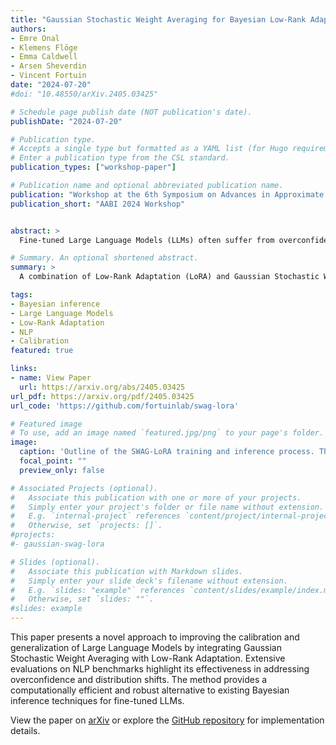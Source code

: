 ```yaml
---
title: "Gaussian Stochastic Weight Averaging for Bayesian Low-Rank Adaptation of Large Language Models"
authors:
- Emre Onal
- Klemens Flöge
- Emma Caldwell
- Arsen Sheverdin
- Vincent Fortuin
date: "2024-07-20"
#doi: "10.48550/arXiv.2405.03425"

# Schedule page publish date (NOT publication's date).
publishDate: "2024-07-20"

# Publication type.
# Accepts a single type but formatted as a YAML list (for Hugo requirements).
# Enter a publication type from the CSL standard.
publication_types: ["workshop-paper"]

# Publication name and optional abbreviated publication name.
publication: "Workshop at the 6th Symposium on Advances in Approximate Bayesian Inference (non-archival), 2024"
publication_short: "AABI 2024 Workshop"


abstract: >
  Fine-tuned Large Language Models (LLMs) often suffer from overconfidence and poor calibration, particularly when fine-tuned on small datasets. To address these challenges, we propose a simple combination of Low-Rank Adaptation (LoRA) with Gaussian Stochastic Weight Averaging (SWAG), facilitating approximate Bayesian inference in LLMs. Through extensive testing across several Natural Language Processing (NLP) benchmarks, we demonstrate that our straightforward and computationally efficient approach improves model generalization and calibration competitively with comparable, more sophisticated methods for Bayesian inference in LLMs. We further show that our method exhibits greater robustness against distribution shift, as reflected in its improved performance on out-of-distribution tasks.

# Summary. An optional shortened abstract.
summary: >
  A combination of Low-Rank Adaptation (LoRA) and Gaussian Stochastic Weight Averaging (SWAG) improves calibration, generalization, and robustness in Large Language Models with efficient approximate Bayesian inference.

tags:
- Bayesian inference
- Large Language Models
- Low-Rank Adaptation
- NLP
- Calibration
featured: true

links:
- name: View Paper
  url: https://arxiv.org/abs/2405.03425
url_pdf: https://arxiv.org/pdf/2405.03425
url_code: 'https://github.com/fortuinlab/swag-lora'

# Featured image
# To use, add an image named `featured.jpg/png` to your page's folder. 
image:
  caption: 'Outline of the SWAG-LoRA training and inference process. The left panel shows the LLM architecture with LoRA fine-tuning. The middle and upper right panel depict the SWAG training process, where weight samples are collected across iterations of SGD to calculate the mean and an approximate covariance of the posterior over network weights. The lower right panel demonstrates how we form our ensemble of weights for inference by sampling from the learned SWAG posterior.'
  focal_point: ""
  preview_only: false

# Associated Projects (optional).
#   Associate this publication with one or more of your projects.
#   Simply enter your project's folder or file name without extension.
#   E.g. `internal-project` references `content/project/internal-project/index.md`.
#   Otherwise, set `projects: []`.
#projects:
#- gaussian-swag-lora

# Slides (optional).
#   Associate this publication with Markdown slides.
#   Simply enter your slide deck's filename without extension.
#   E.g. `slides: "example"` references `content/slides/example/index.md`.
#   Otherwise, set `slides: ""`.
#slides: example
---
```


This paper presents a novel approach to improving the calibration and generalization of Large Language Models by integrating Gaussian Stochastic Weight Averaging with Low-Rank Adaptation. Extensive evaluations on NLP benchmarks highlight its effectiveness in addressing overconfidence and distribution shifts. The method provides a computationally efficient and robust alternative to existing Bayesian inference techniques for fine-tuned LLMs.

View the paper on [arXiv](https://arxiv.org/pdf/2405.03425) or explore the [GitHub repository](https://github.com/fortuinlab/swag-lora) for implementation details.
